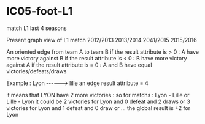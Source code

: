 # IC05-foot-L1
match L1 last 4 seasons


Present graph view of L1 match 
2012/2013
2013/2014
2041/2015
2015/2016


An oriented edge from team A to team B
if the result attribute is > 0 : A have more victory against B
if the result attribute is < 0 : B have more victory against A
if the result attribute is = 0 : A and B have equal victories/defeats/draws

Example : Lyon ------> lille
an edge result attribute = 4

it means that LYON have 2 more victories :
so for matchs : Lyon - Lille or Lille - Lyon
it could be 2 victories for Lyon and 0 defeat and 2 draws
or 3 victories for Lyon and 1 defeat and 0 draw
or ...
the global result is +2 for Lyon
